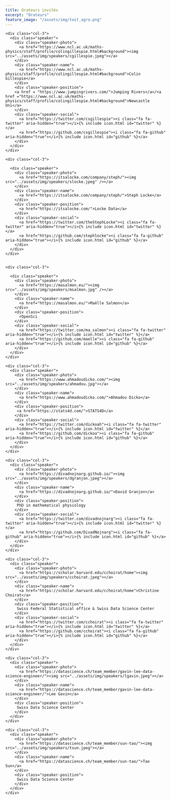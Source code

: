 ```yaml
---
title: Orateurs invités
excerpt: "Orateurs"
feature_image: "/assets/img/toit_agro.png"
---
```


  <div class="row">

    <div class="col-3">
      <div class="speaker">
        <div class="speaker-photo">
          <a href="https://www.ncl.ac.uk/maths-physics/staff/profile/colingillespie.html#background"><img src="../assets/img/speakers/cgillespie.jpeg"></a>
        </div>
        <div class="speaker-name">
          <a href="https://www.ncl.ac.uk/maths-physics/staff/profile/colingillespie.html#background">Colin Gillespie</a>
        </div>
        <div class="speaker-position">
        <a href = "https://www.jumpingrivers.com/">Jumping Rivers</a>/<a href ="https://www.ncl.ac.uk/maths-physics/staff/profile/colingillespie.html#background">Newcastle Uni</a>
        </div>
        <div class="speaker-social">
          <a href="https://twitter.com/csgillespie"><i class="fa fa-twitter" aria-hidden="true"></i>{% include icon.html id="twitter" %}</a>
          <a href="https://github.com/csgillespie"><i class="fa fa-github" aria-hidden="true"></i>{% include icon.html id="github" %}</a>
        </div>
      </div>
    </div>

    <div class="col-3">

      <div class="speaker">
        <div class="speaker-photo">
          <a href="https://itsalocke.com/company/steph/"><img src="../assets/img/speakers/slocke.jpeg" /></a>
        </div>
        <div class="speaker-name">
          <a href="https://itsalocke.com/company/steph/">Steph Locke</a>
        </div>
        <div class="speaker-position">
          <a href="https://itsalocke.com/">Locke Data</a>
        </div>
        <div class="speaker-social">
          <a href="https://twitter.com/theStephLocke"><i class="fa fa-twitter" aria-hidden="true"></i>{% include icon.html id="twitter" %}</a>
          <a href="https://github.com/stephlocke"><i class="fa fa-github" aria-hidden="true"></i>{% include icon.html id="github" %}</a>
        </div>
      </div>
    </div>


    <div class="col-3">

      <div class="speaker">
        <div class="speaker-photo">
          <a href="https://masalmon.eu/"><img src="../assets/img/speakers/msalmon.jpg" /></a>
        </div>
        <div class="speaker-name">
          <a href="https://masalmon.eu/">Maëlle Salmon</a>
        </div>
        <div class="speaker-position">
          rOpenSci
        </div>
        <div class="speaker-social">
          <a href="https://twitter.com/ma_salmon"><i class="fa fa-twitter" aria-hidden="true"></i>{% include icon.html id="twitter" %}</a>
          <a href="https://github.com/maelle"><i class="fa fa-github" aria-hidden="true"></i>{% include icon.html id="github" %}</a>
        </div>
      </div>
    </div>

    <div class="col-3">
      <div class="speaker">
        <div class="speaker-photo">
          <a href="https://www.ahmadoudicko.com/"><img src="../assets/img/speakers/ahmadou.jpg"></a>
        </div>
        <div class="speaker-name">
          <a href="https://www.ahmadoudicko.com/">Ahmadou Dicko</a>
        </div>
        <div class="speaker-position">
         <a href="https://stats4d.com/">STATS4D</a>
        </div>
        <div class="speaker-social">
          <a href="https://twitter.com/dickoah"><i class="fa fa-twitter" aria-hidden="true"></i>{% include icon.html id="twitter" %}</a>
          <a href="https://github.com/dickoa"><i class="fa fa-github" aria-hidden="true"></i>{% include icon.html id="github" %}</a>
        </div>
      </div>
    </div>

</div>

<div class="row">

    <div class="col-3">
      <div class="speaker">
        <div class="speaker-photo">
          <a href="https://divadnojnarg.github.io/"><img src="../assets/img/speakers/dgranjon.jpeg"></a>
        </div>
        <div class="speaker-name">
          <a href="https://divadnojnarg.github.io/">David Granjon</a>
        </div>
        <div class="speaker-position">
         PhD in mathematical physiology
        </div>
        <div class="speaker-social">
          <a href="https://twitter.com/divadnojnarg"><i class="fa fa-twitter" aria-hidden="true"></i>{% include icon.html id="twitter" %}</a>
          <a href="https://github.com/DivadNojnarg"><i class="fa fa-github" aria-hidden="true"></i>{% include icon.html id="github" %}</a>
        </div>
      </div>
    </div>

    <div class="col-3">
      <div class="speaker">
        <div class="speaker-photo">
          <a href="https://scholar.harvard.edu/cchoirat/home"><img src="../assets/img/speakers/cchoirat.jpeg"></a>
        </div>
        <div class="speaker-name">
          <a href="https://scholar.harvard.edu/cchoirat/home">Christine Choirat</a>
        </div>
        <div class="speaker-position">
         Swiss Federal Statistical office & Swiss Data Science Center
        </div>
        <div class="speaker-social">
          <a href="https://twitter.com/cchoirat"><i class="fa fa-twitter" aria-hidden="true"></i>{% include icon.html id="twitter" %}</a>
          <a href="https://github.com/cchoirat"><i class="fa fa-github" aria-hidden="true"></i>{% include icon.html id="github" %}</a>
        </div>
      </div>
    </div>

    <div class="col-3">
      <div class="speaker">
        <div class="speaker-photo">
          <a href="https://datascience.ch/team_member/gavin-lee-data-science-engineer/"><img src="../assets/img/speakers/lgavin.jpeg"></a>
        </div>
        <div class="speaker-name">
          <a href="https://datascience.ch/team_member/gavin-lee-data-science-engineer/">Lee Gavin</a>
        </div>
        <div class="speaker-position">
         Swiss Data Science Center
        </div>
      </div>
    </div>

    <div class="col-3">
      <div class="speaker">
        <div class="speaker-photo">
          <a href="https://datascience.ch/team_member/sun-tao/"><img src="../assets/img/speakers/tsun.jpeg"></a>
        </div>
        <div class="speaker-name">
          <a href="https://datascience.ch/team_member/sun-tao/">Tao Sun</a>
        </div>
        <div class="speaker-position">
         Swiss Data Science Center
        </div>
      </div>
    </div>

</div>

